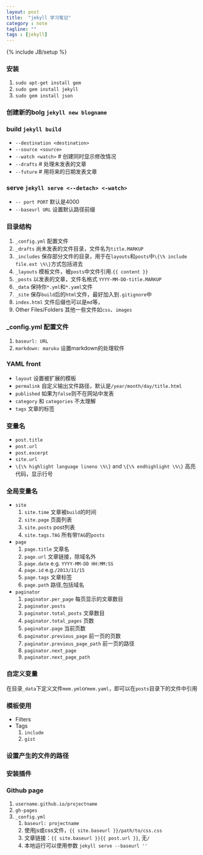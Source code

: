 ```yaml
---
layout: post
title:  "jekyll 学习笔记"
category : note
tagline: ""
tags : [jekyll]
---
```


{% include JB/setup %}

### 安装
1. `sudo apt-get install gem`
2. `sudo gem install jekyll`
3. `sudo gem install json`


### 创建新的bolg `jekyll new blogname`


### build `jekyll build`  
- `--destination <destination>`
- `--source <source>`
- `--watch <watch>` # 创建同时显示修改情况
- `--drafts` # 处理未发表的文章
- `--future` # 用将来的日期发表文章


### serve `jekyll serve <--detach> <-watch>`  
- `-- port PORT` 默认是4000
- `--baseurl URL` 设置默认路径前缀


### 目录结构
1. `_config.yml` 配置文件
2. `_drafts` 尚未发表的文件目录，文件名为`title.MARKUP`
3. `_includes` 保存部分文件的目录，用于在`layouts`和`posts`中`\{\% include file.ext \%\}`方式包括进去
4. `_layouts` 模板文件，被`posts`中文件引用.`{{ content }}`
5. `_posts` 以发表的文章，文件名格式 `YYYY-MM-DD-title.MARKUP`
6. `_data` 保持你`*.yml`和`*.yaml`文件
7. `_site` 保存`build`后的`html`文件，最好加入到`.gitignore`中
8. `index.html` 文件后缀也可以是`md`等，
9. Other Files/Folders 其他一些文件如`css`、`images`


### _config.yml 配置文件
1. `baseurl: URL`
2. `markdown: maruku` 设置markdown的处理软件


### YAML front
* `layout` 设置被扩展的模板
* `permalink` 自定义输出文件路径，默认是`/year/month/day/title.html`
* `published` 如果为`false`则不在网站中发表
* `category` 和 `categories`  不太理解
* `tags` 文章的标签


### 变量名
* `post.title`
* `post.url`
* `post.excerpt`
* `site.url`
* `\{\% highlight language lineno \%\}` and `\{\% endhighlight \%\}` 高亮代码，显示行号


### 全局变量名
* `site` 
    1. `site.time` 文章被`build`的时间
    2. `site.page` 页面列表
    3. `site.posts` post列表
    4. `site.tags.TAG` 所有带`TAG`的`posts`
* `page`
    1. `page.title` 文章名
    2. `page.url` 文章链接，除域名外
    3. `page.date` e.g. `YYYY-MM-DD HH:MM:SS`
    4. `page.id` e.g.`/2013/11/15`
    5. `page.tags` 文章标签
    6. `page.path` 路径,包括域名
* `paginator`
    1. `paginator.per_page` 每页显示的文章数目
    2. `paginator.posts` 
    3. `paginator.total_posts` 文章数目
    4. `paginator.total_pages` 页数
    5. `paginator.page` 当前页数
    6. `paginator.previous_page` 前一页的页数
    7. `paginator.previous_page_path` 前一页的路径
    8. `paginator.next_page`
    9. `paginator.next_page_path`


### 自定义变量
在目录`_data`下定义文件`mem.yml`or`mem.yaml`，即可以在`posts`目录下的文件中引用


### 模板使用
* Filters
* Tags
    1. `include`
    2. `gist`

### 设置产生的文件的路径


### 安装插件


### Github page
1. `username.github.io/projectname`
2. `gh-pages`
3. `_config.yml`
    1. `baseurl: projectname`
    2. 使用js或css文件，`{{ site.baseurl }}/path/to/css.css`
    3. 文章链接：`{{ site.baseurl }}{{ post.url }}`, 无`/`
    4. 本地运行可以使用参数 `jekyll serve --baseurl ''`
